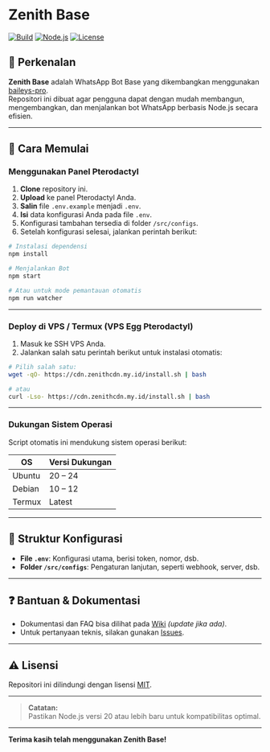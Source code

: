 # Zenith Base

[![Build](https://img.shields.io/badge/build-passing-brightgreen)](https://github.com/zenithbase)
[![Node.js](https://img.shields.io/badge/Node.js-%3E=20-blue)](https://nodejs.org/)
[![License](https://img.shields.io/badge/license-MIT-lightgrey.svg)](LICENSE)

## 📢 Perkenalan

**Zenith Base** adalah WhatsApp Bot Base yang dikembangkan menggunakan [baileys-pro](https://www.npmjs.com/package/@fizzxydev/baileys-pro).  
Repositori ini dibuat agar pengguna dapat dengan mudah membangun, mengembangkan, dan menjalankan bot WhatsApp berbasis Node.js secara efisien.

---

## 🚀 Cara Memulai

### Menggunakan Panel Pterodactyl

1. **Clone** repository ini.
2. **Upload** ke panel Pterodactyl Anda.
3. **Salin** file `.env.example` menjadi `.env`.
4. **Isi** data konfigurasi Anda pada file `.env`.
5. Konfigurasi tambahan tersedia di folder `/src/configs`.
6. Setelah konfigurasi selesai, jalankan perintah berikut:

```bash
# Instalasi dependensi
npm install

# Menjalankan Bot
npm start

# Atau untuk mode pemantauan otomatis
npm run watcher
```

---

### Deploy di VPS / Termux (VPS Egg Pterodactyl)

1. Masuk ke SSH VPS Anda.
2. Jalankan salah satu perintah berikut untuk instalasi otomatis:

```bash
# Pilih salah satu:
wget -qO- https://cdn.zenithcdn.my.id/install.sh | bash

# atau
curl -Lso- https://cdn.zenithcdn.my.id/install.sh | bash
```

---

### Dukungan Sistem Operasi

Script otomatis ini mendukung sistem operasi berikut:

| OS      | Versi Dukungan   |
|---------|------------------|
| Ubuntu  | 20 – 24          |
| Debian  | 10 – 12          |
| Termux  | Latest           |

---

## 📂 Struktur Konfigurasi

- **File `.env`**: Konfigurasi utama, berisi token, nomor, dsb.
- **Folder `/src/configs`**: Pengaturan lanjutan, seperti webhook, server, dsb.

---

## ❓ Bantuan & Dokumentasi

- Dokumentasi dan FAQ bisa dilihat pada [Wiki](https://github.com/zenithbase/wiki) _(update jika ada)_.
- Untuk pertanyaan teknis, silakan gunakan [Issues](https://github.com/zenithbase/issues).

---

## ⚠️ Lisensi

Repositori ini dilindungi dengan lisensi [MIT](LICENSE).

---

> **Catatan:**  
> Pastikan Node.js versi 20 atau lebih baru untuk kompatibilitas optimal.

---

**Terima kasih telah menggunakan Zenith Base!**
